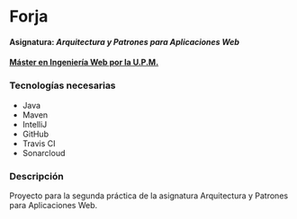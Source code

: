 # Forja
#### Asignatura: *Arquitectura y Patrones para Aplicaciones Web*
#### [Máster en Ingeniería Web por la U.P.M.](http://miw.etsisi.upm.es)

### Tecnologías necesarias
* Java
* Maven
* IntelliJ
* GitHub
* Travis CI
* Sonarcloud

### Descripción
Proyecto para la segunda práctica de la asignatura Arquitectura y Patrones para Aplicaciones Web.
